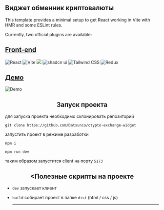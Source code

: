 ## Виджет обменник криптовалюты

This template provides a minimal setup to get React working in Vite with HMR and some ESLint rules.

Currently, two official plugins are available:

## [Front-end](https://github.com/Datsunco/ctypto-exchange-widget)
  
![React](https://img.shields.io/badge/React-20232A?style=for-the-badge&logo=react&logoColor=61DAFB)
![Vite](https://img.shields.io/badge/vite-%23646CFF.svg?style=for-the-badge&logo=vite&logoColor=white)
![](https://img.shields.io/badge/TypeScript-007ACC?style=for-the-badge&logo=typescript&logoColor=white)
![shadcn ui](https://img.shields.io/badge/shadcn_ui-black?style=for-the-badge&logo=shadcnui&logoColor=white)
![Tailwind CSS](https://img.shields.io/badge/Tailwind-blue?style=for-the-badgelogo=tailwindcss&logoColor=white)
![Redux](https://img.shields.io/badge/Redux-593D88?style=for-the-badge&logo=redux&logoColor=white)

## [Демо](https://github.com/Datsunco/ctypto-exchange-widget)

![Demo](https://github.com/Datsunco/ctypto-exchange-widget/assets/124267923/0809f2cb-42e2-4928-bd20-92aa41d8378c)


<h2 align="center">Запуск проекта</h2>

для запуска проекта необходимо склонировать репозиторий

```
git clone https://github.com/Datsunco/ctypto-exchange-widget
```

запустить проект в режиме разработки

```node
npm i

npm run dev
```

таким образом запустится client на порту `5173`


<h2 align="center"><Полезные скрипты на проекте</h2>

- `dev` запускает клиент
- `build` собирает проект в папке `dist` (html / css / js)

  ___
